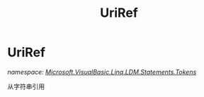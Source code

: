 ﻿---
title: UriRef
---

# UriRef
_namespace: [Microsoft.VisualBasic.Linq.LDM.Statements.Tokens](N-Microsoft.VisualBasic.Linq.LDM.Statements.Tokens.html)_

从字符串引用




